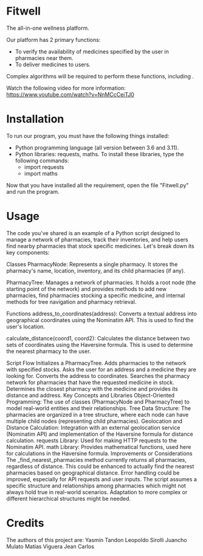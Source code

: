 # Fitwell
The all-in-one wellness platform.

Our platform has 2 primary functions:
* To verify the availability of medicines specified by the user in pharmacies near them.
* To deliver medicines to users.

Complex algorithms will be required to perform these functions, including .

Watch the following video for more information: https://www.youtube.com/watch?v=NnMCcCeiTJ0

# Installation
To run our program, you must have the following things installed:
* Python programming language (all version between 3.6 and 3.11).
* Python libraries: requests, maths. To install these libraries, type the following commands:
  * import requests
  * import maths
 
Now that you have installed all the requirement, open the file "Fitwell.py" and run the program.

# Usage
The code you've shared is an example of a Python script designed to manage a network of pharmacies, track their inventories, and help users find nearby pharmacies that stock specific medicines. Let's break down its key components:

Classes
PharmacyNode: Represents a single pharmacy. It stores the pharmacy's name, location, inventory, and its child pharmacies (if any).

PharmacyTree: Manages a network of pharmacies. It holds a root node (the starting point of the network) and provides methods to add new pharmacies, find pharmacies stocking a specific medicine, and internal methods for tree navigation and pharmacy retrieval.

Functions
address_to_coordinates(address): Converts a textual address into geographical coordinates using the Nominatim API. This is used to find the user's location.

calculate_distance(coord1, coord2): Calculates the distance between two sets of coordinates using the Haversine formula. This is used to determine the nearest pharmacy to the user.

Script Flow
Initializes a PharmacyTree.
Adds pharmacies to the network with specified stocks.
Asks the user for an address and a medicine they are looking for.
Converts the address to coordinates.
Searches the pharmacy network for pharmacies that have the requested medicine in stock.
Determines the closest pharmacy with the medicine and provides its distance and address.
Key Concepts and Libraries
Object-Oriented Programming: The use of classes (PharmacyNode and PharmacyTree) to model real-world entities and their relationships.
Tree Data Structure: The pharmacies are organized in a tree structure, where each node can have multiple child nodes (representing child pharmacies).
Geolocation and Distance Calculation: Integration with an external geolocation service (Nominatim API) and implementation of the Haversine formula for distance calculation.
requests Library: Used for making HTTP requests to the Nominatim API.
math Library: Provides mathematical functions, used here for calculations in the Haversine formula.
Improvements or Considerations
The _find_nearest_pharmacies method currently returns all pharmacies, regardless of distance. This could be enhanced to actually find the nearest pharmacies based on geographical distance.
Error handling could be improved, especially for API requests and user inputs.
The script assumes a specific structure and relationships among pharmacies which might not always hold true in real-world scenarios. Adaptation to more complex or different hierarchical structures might be needed.

# Credits
The authors of this project are:
Yasmin Tandon
Leopoldo Sirolli
Juancho Mulato
Matías Viguera
Jean Carlos
